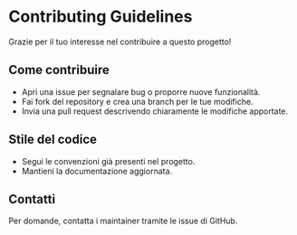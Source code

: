 # Contributing Guidelines

Grazie per il tuo interesse nel contribuire a questo progetto!

## Come contribuire
- Apri una issue per segnalare bug o proporre nuove funzionalità.
- Fai fork del repository e crea una branch per le tue modifiche.
- Invia una pull request descrivendo chiaramente le modifiche apportate.

## Stile del codice
- Segui le convenzioni già presenti nel progetto.
- Mantieni la documentazione aggiornata.

## Contatti
Per domande, contatta i maintainer tramite le issue di GitHub.
